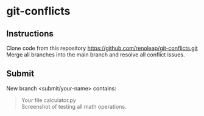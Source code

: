 # git-conflicts

## Instructions

Clone code from this repository https://github.com/renoleap/git-conflicts.git
Merge all branches into the main branch and resolve all conflict issues.

## Submit

New branch <submit/your-name> contains:

> Your file calculator.py  
> Screenshot of testing all math operations.
